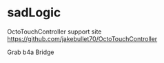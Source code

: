 # sadLogic

OctoTouchController support site  
https://github.com/jakebullet70/OctoTouchController

Grab b4a Bridge  


